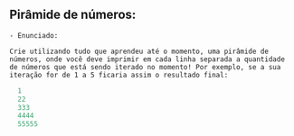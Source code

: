 ## Pirâmide de números:

    - Enunciado:

    Crie utilizando tudo que aprendeu até o momento, uma pirâmide de números, onde você deve imprimir em cada linha separada a quantidade de números que está sendo iterado no momento! Por exemplo, se a sua iteração for de 1 a 5 ficaria assim o resultado final:

```java
  1
  22
  333
  4444
  55555
```

